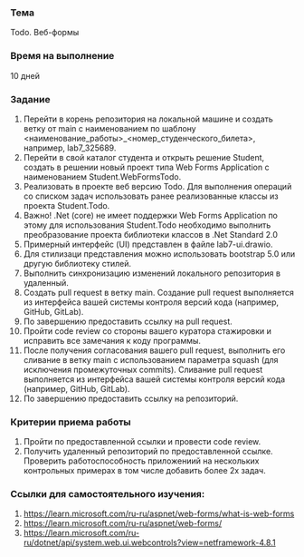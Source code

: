 ### Тема
Todo. Веб-формы

### Время на выполнение 
10 дней

### Задание
1. Перейти в корень репозитория на локальной машине и создать ветку от main с наименованием по шаблону <наименование_работы>_<номер_студенческого_билета>, например, lab7_325689.
2. Перейти в свой каталог студента и открыть решение Student, создать в решении новый проект типа Web Forms Application с наименованием Student.WebFormsTodo.
3. Реализовать в проекте веб версию Todo. Для выполнения операций со списком задач использовать ранее реализованные классы из проекта Student.Todo.
4. Важно! .Net (core) не имеет поддержки Web Forms Application по этому для использования Student.Todo необходимо выполнить преобразование проекта библиотеки классов в .Net Standard 2.0
5. Примерный интерфейс (UI) представлен в файле lab7-ui.drawio.
6. Для стилизаци представления можно использовать bootstrap 5.0 или другую библиотеку стилей.
7. Выполнить синхронизацию изменений локального репозитория в удаленный.
8. Создать pull request в ветку main. Создание pull request выполняется из интерфейса вашей системы контроля версий кода (например, GitHub, GitLab).
9. По завершению предоставить ссылку на pull request.
10. Пройти code review со стороны вашего куратора стажировки и исправить все замечания к коду программы.
11. После получения согласования вашего pull request, выполнить его сливание в ветку main c использованием параметра squash (для исключения промежуточных commits). Сливание pull request выполняется из интерфейса вашей системы контроля версий кода (например, GitHub, GitLab).
12. По завершению предоставить ссылку на репозиторий.

### Критерии приема работы
1. Пройти по предоставленной ссылки и провести code review. 
2. Получить удаленный репозиторий по предоставленной ссылке. Проверить работоспособность приложениий на нескольких контрольных примерах в том числе добавить более 2х задач.

### Ссылки для самостоятельного изучения:
1. https://learn.microsoft.com/ru-ru/aspnet/web-forms/what-is-web-forms
2. https://learn.microsoft.com/ru-ru/aspnet/web-forms/
3. https://learn.microsoft.com/ru-ru/dotnet/api/system.web.ui.webcontrols?view=netframework-4.8.1
